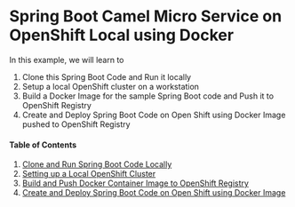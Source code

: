 # Spring Boot Camel Micro Service on OpenShift Local using Docker


In this example, we will learn to 
1. Clone this Spring Boot Code and Run it locally 
2. Setup a local OpenShift cluster on a workstation
3. Build a Docker Image for the sample Spring Boot code and Push it to OpenShift Registry
4. Create and Deploy Spring Boot Code on Open Shift using Docker Image pushed to OpenShift Registry 
 
#### Table of Contents
1. [Clone and Run Spring Boot Code Locally](1.CloneAndRunSpringBootCodeLocally.md)
2. [Setting up a Local OpenShift Cluster](2.SettingUpALocalOpenShiftCluster.md)
2. [Build and Push Docker Container Image to OpenShift Registry](3.BuildAndPushDockerContainerImageToOpenShiftRegistry.md)
3. [Create and Deploy Spring Boot Code on Open Shift using Docker Image](4.CreateAndDeploySpringBootCodeOnOpenShiftUsingDockerImage.md)